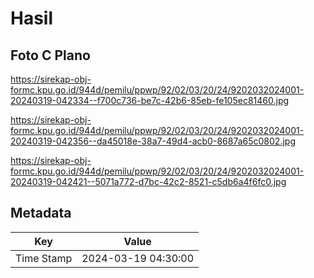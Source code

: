 # Hasil

## Foto C Plano

https://sirekap-obj-formc.kpu.go.id/944d/pemilu/ppwp/92/02/03/20/24/9202032024001-20240319-042334--f700c736-be7c-42b6-85eb-fe105ec81460.jpg

https://sirekap-obj-formc.kpu.go.id/944d/pemilu/ppwp/92/02/03/20/24/9202032024001-20240319-042356--da45018e-38a7-49d4-acb0-8687a65c0802.jpg

https://sirekap-obj-formc.kpu.go.id/944d/pemilu/ppwp/92/02/03/20/24/9202032024001-20240319-042421--5071a772-d7bc-42c2-8521-c5db6a4f6fc0.jpg


## Metadata

| Key        | Value               |
| ---------- | ------------------- |
| Time Stamp | 2024-03-19 04:30:00 |



